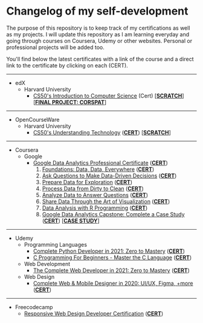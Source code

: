 # Changelog of my self-development
The purpose of this repository is to keep track of my certifications as well as my projects. I will update this repository as I am learning everyday and going through courses on Coursera, Udemy or other websites. Personal or professional projects will be added too.

You'll find below the latest certificates with a link of the course and a direct link to the certificate by clicking on each (CERT).



---
* edX
    * Harvard University
        * [CS50's Introduction to Computer Science](https://www.edx.org/course/introduction-computer-science-harvardx-cs50x) (Cert) [[**SCRATCH**](https://scratch.mit.edu/projects/527215523/fullscreen/)] [[**FINAL PROJECT: CORSPAT**](https://corspat.inidal.dev)]
---
* OpenCourseWare
    * Harvard University
        * [CS50's Understanding Technology](https://cs50.harvard.edu/technology/2017/) ([**CERT**](https://cs50.harvard.edu/certificates/76d806a2-318c-4569-9257-d592eae67af4)) [[**SCRATCH**](https://scratch.mit.edu/projects/525151971/fullscreen/)]
        
---
* Coursera
    * Google
        * [Google Data Analytics Professional Certificate](https://www.coursera.org/professional-certificates/google-data-analytics) ([**CERT**](https://coursera.org/share/d4c3053ecb3aae776bc773cf01f1b296))
            1. [Foundations: Data, Data, Everywhere](https://www.coursera.org/learn/foundations-data?specialization=google-data-analytics) ([**CERT**](https://www.coursera.org/verify/TMWKLK3KKT3W))
            2. [Ask Questions to Make Data-Driven Decisions](https://www.coursera.org/learn/ask-questions-make-decisions?specialization=google-data-analytics) ([**CERT**](https://www.coursera.org/verify/ATGA8P43XRJM))
            3. [Prepare Data for Exploration](https://www.coursera.org/learn/data-preparation?specialization=google-data-analytics) ([**CERT**](https://www.coursera.org/verify/A75R2A3YD5UB))
            4. [Process Data from Dirty to Clean](https://www.coursera.org/learn/process-data?specialization=google-data-analytics) ([**CERT**](https://www.coursera.org/verify/MMSY2WYFD47A))
            5. [Analyze Data to Answer Questions](https://www.coursera.org/learn/analyze-data?specialization=google-data-analytics) ([**CERT**](https://www.coursera.org/verify/63KA5WFKJUFF))
            6. [Share Data Through the Art of Visualization](https://www.coursera.org/learn/visualize-data?specialization=google-data-analytics) ([**CERT**](https://www.coursera.org/verify/3NWC4P9G446U))
            7. [Data Analysis with R Programming](https://www.coursera.org/learn/data-analysis-r?specialization=google-data-analytics) ([**CERT**](https://www.coursera.org/verify/XYEESX6PAFB3))
            8. [Google Data Analytics Capstone: Complete a Case Study](https://www.coursera.org/learn/google-data-analytics-capstone?specialization=google-data-analytics) ([**CERT**](https://www.coursera.org/verify/KEKLXN834WZJ)) [[**CASE STUDY**](https://inidal.github.io/ggl-data-capstone/)]
---
* Udemy
    * Programming Languages
        * [Complete Python Developer in 2021: Zero to Mastery](https://www.udemy.com/course/complete-python-developer-zero-to-mastery/) ([**CERT**](https://www.udemy.com/certificate/UC-0fbf4d18-3fea-4cbc-9d7e-7d68292f114a/))
        * [C Programming For Beginners - Master the C Language](https://www.udemy.com/course/c-programming-for-beginners-/) ([**CERT**](https://www.udemy.com/certificate/UC-acb11d70-fc58-4488-b4a8-3b5161b07040/))
    * Web Development
        * [The Complete Web Developer in 2021: Zero to Mastery](https://www.udemy.com/course/the-complete-web-developer-zero-to-mastery/) ([**CERT**](https://www.udemy.com/certificate/UC-4511711f-042e-455d-97c2-1d7b812e99fa/))
    * Web Design
        * [Complete Web & Mobile Designer in 2020: UI/UX, Figma, +more](https://www.udemy.com/course/complete-web-designer-mobile-designer-zero-to-mastery/) ([**CERT**](https://www.udemy.com/certificate/UC-7fbd876f-9f96-4e2b-99b1-3a3337e5283c/))
---
* Freecodecamp
    * [Responsive Web Design Developer Certification](https://www.freecodecamp.org/learn/responsive-web-design/) ([**CERT**](https://www.freecodecamp.org/certification/inidal/responsive-web-design))

